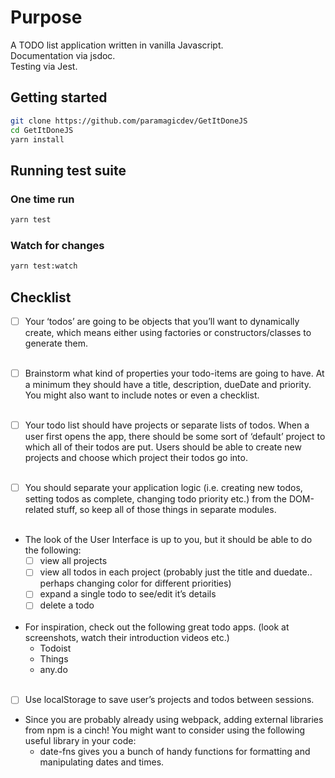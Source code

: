 # Purpose

A TODO list application written in vanilla Javascript. <br>
Documentation via jsdoc. <br>
Testing via Jest.<br>

## Getting started

```bash
git clone https://github.com/paramagicdev/GetItDoneJS
cd GetItDoneJS
yarn install
```

## Running test suite

### One time run

```bash
yarn test
```

### Watch for changes

```bash
yarn test:watch
```

## Checklist

- [ ] Your ‘todos’ are going to be objects that you’ll want to dynamically create, which means either using factories or constructors/classes to generate them.
      <br><br>

- [ ] Brainstorm what kind of properties your todo-items are going to have. At a minimum they should have a title, description, dueDate and priority. You might also want to include notes or even a checklist.
      <br><br>

- [ ] Your todo list should have projects or separate lists of todos. When a user first opens the app, there should be some sort of ‘default’ project to which all of their todos are put. Users should be able to create new projects and choose which project their todos go into.
      <br><br>

- [ ] You should separate your application logic (i.e. creating new todos, setting todos as complete, changing todo priority etc.) from the DOM-related stuff, so keep all of those things in separate modules.
      <br><br>

- The look of the User Interface is up to you, but it should be able to do the following:
  - [ ] view all projects
  - [ ] view all todos in each project (probably just the title and duedate.. perhaps changing color for different priorities)
  - [ ] expand a single todo to see/edit it’s details
  - [ ] delete a todo
        <br><br>
- For inspiration, check out the following great todo apps. (look at screenshots, watch their introduction videos etc.)
  - Todoist
  - Things
  - any.do
    <br><br>
- [ ] Use localStorage to save user’s projects and todos between sessions.<br>
- Since you are probably already using webpack, adding external libraries from npm is a cinch! You might want to consider using the following useful library in your code:
  - date-fns gives you a bunch of handy functions for formatting and manipulating dates and times.
